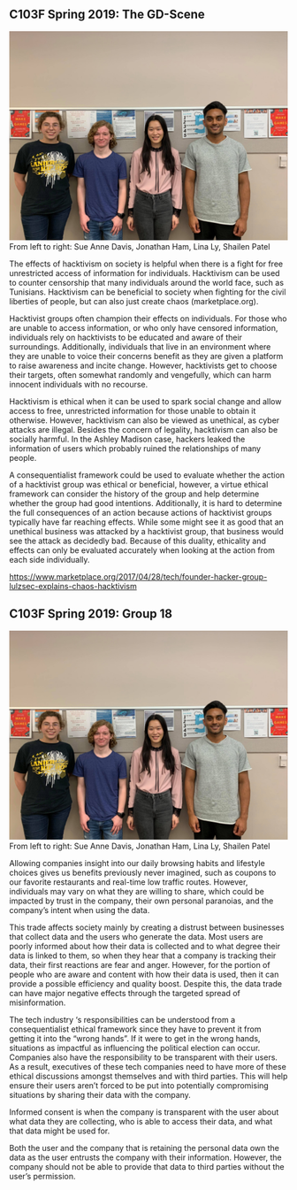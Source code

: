 ## C103F Spring 2019: The GD-Scene
<img src="56252806_317928325473583_7763946393101664256_n.jpg" width="800" />
From left to right: Sue Anne Davis, Jonathan Ham, Lina Ly, Shailen Patel 

The effects of hacktivism on society is helpful when there is a fight for free unrestricted access of information for individuals. Hacktivism can be used to counter censorship that many individuals around the world face, such as Tunisians. Hacktivism can be beneficial to society when fighting for the civil liberties of people, but can also just create chaos (marketplace.org).

Hacktivist groups often champion their effects on individuals. For those who are unable to access information, or who only have censored information, individuals rely on hacktivists to be educated and aware of their surroundings. Additionally, individuals that live in an environment where they are unable to voice their concerns benefit as they are given a platform to raise awareness and incite change. However, hacktivists get to choose their targets, often somewhat randomly and vengefully, which can harm innocent individuals with no recourse. 

Hacktivism is ethical when it can be used to spark social change and allow access to free, unrestricted information for those unable to obtain it otherwise.  However, hacktivism can also be viewed as unethical, as cyber attacks are illegal. Besides the concern of legality, hacktivism can also be socially harmful. In the Ashley Madison case, hackers leaked the information of users which probably ruined the relationships of many people. 

A consequentialist framework could be used to evaluate whether the action of a hacktivist group was ethical or beneficial, however, a virtue ethical framework can consider the history of the group and help determine whether the group had good intentions. Additionally, it is hard to determine the full consequences of an action because actions of hacktivist groups typically have far reaching effects. While some might see it as good that an unethical business was attacked by a hacktivist group, that business would see the attack as decidedly bad. Because of this duality, ethicality and effects can only be evaluated accurately when looking at the action from each side individually.

https://www.marketplace.org/2017/04/28/tech/founder-hacker-group-lulzsec-explains-chaos-hacktivism


## C103F Spring 2019: Group 18
<img src="56252806_317928325473583_7763946393101664256_n.jpg" width="800" />
From left to right: Sue Anne Davis, Jonathan Ham, Lina Ly, Shailen Patel 


Allowing companies insight into our daily browsing habits and lifestyle choices gives us benefits previously never imagined, such as coupons to our favorite restaurants and real-time low traffic routes. However, individuals may vary on what they are willing to share, which could be impacted by trust in the company, their own personal paranoias, and the company’s intent when using the data. 

This trade affects society mainly by creating a distrust between businesses that collect data and the users who generate the data. Most users are poorly informed about how their data is collected and to what degree their data is linked to them, so when they hear that a company is tracking their data, their first reactions are fear and anger. However, for the portion of people who are aware and content with how their data is used, then it can provide a possible efficiency and quality boost. Despite this, the data trade can have major negative effects through the targeted spread of misinformation.

The tech industry ‘s responsibilities can be understood from a consequentialist ethical framework since they have to prevent it from getting it into the “wrong hands”. If it were to get in the wrong hands, situations as impactful as influencing the political election can occur. Companies also have the responsibility to be transparent with their users. As a result, executives of these tech companies need to have more of these ethical discussions amongst themselves and with third parties. This will help ensure their users aren’t forced to be put into potentially compromising situations by sharing their data with the company.

Informed consent is when the company is transparent with the user about what data they are collecting, who is able to access their data, and what that data might be used for. 

Both the user and the company that is retaining the personal data own the data as the user entrusts the company with their information. However, the company should not be able to provide that data to third parties without the user’s permission.
